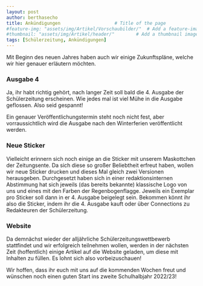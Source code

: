 ```yaml
---
layout: post
author: berthasecho
title: Ankündigungen					# Title of the page
#feature-img: "assets/img/Artikel/Vorschaubilder/"	# Add a feature-image to the post
#thumbnail: "assets/img/Artikel/header/"		# Add a thumbnail image on blog view
tags: [Schülerzeitung, Ankündigungen]
---
```


Mit Beginn des neuen Jahres haben auch wir einige Zukunftspläne, welche wir hier genauer erläutern möchten.

### Ausgabe 4
Ja, ihr habt richtig gehört, nach langer Zeit soll bald die 4. Ausgabe der Schülerzeitung erscheinen. Wie jedes mal ist viel Mühe in die Ausgabe geflossen. Also seid gespannt!

Ein genauer Veröffentlichungstermin steht noch nicht fest, aber vorraussichtlich wird die Ausgabe nach den Winterferien veröffentlicht werden.

### Neue Sticker
Vielleicht erinnern sich noch einige an die Sticker mit unserem Maskottchen der Zeitungsente. Da sich diese so großer Beliebtheit erfreut haben, wollen wir neue Sticker drucken und dieses Mal gleich zwei Versionen herausgeben.
Durchgesetzt haben sich in einer redaktionsinternen Abstimmung hat sich jeweils (das bereits bekannte) klassische Logo von uns und eines mit den Farben der Regenbogenflagge. 
Jeweils ein Exemplar pro Sticker soll dann in er 4. Ausgabe beigelegt sein. Bekommen könnt ihr also die Sticker, indem ihr die 4. Ausgabe kauft oder über Connections zu Redakteuren der Schülerzeitung.

### Website
Da demnächst wieder der alljährliche Schülerzeitungswettbewerb stattfindet und wir erfolgreich teilnehmen wollen, werden in der nächsten Zeit (hoffentlich) einige Artikel auf die Website geladen, um diese mit Inhalten zu füllen. Es lohnt sich also vorbeizuschauen!


Wir hoffen, dass ihr euch mit uns auf die kommenden Wochen freut und wünschen noch einen guten Start ins zweite Schulhalbjahr 2022/23!